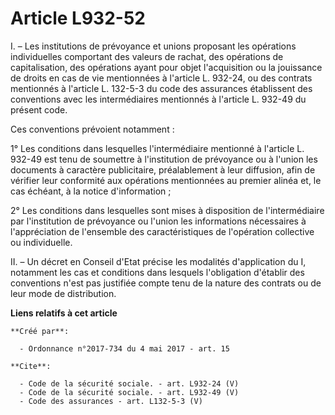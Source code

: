 # Article L932-52

I. – Les institutions de prévoyance et unions proposant les opérations individuelles comportant des valeurs de rachat, des
opérations de capitalisation, des opérations ayant pour objet l'acquisition ou la jouissance de droits en cas de vie
mentionnées à l'article L. 932-24, ou des contrats mentionnés à l'article L. 132-5-3 du code des assurances établissent des
conventions avec les intermédiaires mentionnés à l'article L. 932-49 du présent code. 

Ces conventions prévoient notamment : 

1° Les conditions dans lesquelles l'intermédiaire mentionné à l'article L. 932-49 est tenu de soumettre à l'institution de
prévoyance ou à l'union les documents à caractère publicitaire, préalablement à leur diffusion, afin de vérifier leur
conformité aux opérations mentionnées au premier alinéa et, le cas échéant, à la notice d'information ; 

2° Les conditions dans lesquelles sont mises à disposition de l'intermédiaire par l'institution de prévoyance ou l'union les
informations nécessaires à l'appréciation de l'ensemble des caractéristiques de l'opération collective ou individuelle. 

II. – Un décret en Conseil d'Etat précise les modalités d'application du I, notamment les cas et conditions dans lesquels
l'obligation d'établir des conventions n'est pas justifiée compte tenu de la nature des contrats ou de leur mode de
distribution.

**Liens relatifs à cet article**

	**Créé par**:

	  - Ordonnance n°2017-734 du 4 mai 2017 - art. 15

	**Cite**:

	  - Code de la sécurité sociale. - art. L932-24 (V)
	  - Code de la sécurité sociale. - art. L932-49 (V)
	  - Code des assurances - art. L132-5-3 (V)
